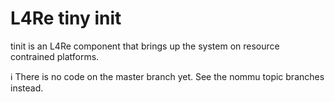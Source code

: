 # L4Re tiny init

tinit is an L4Re component that brings up the system on resource contrained
platforms.

:information_source: There is no code on the master branch yet. See the
nommu topic branches instead.
